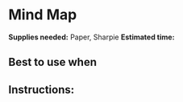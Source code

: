 # Mind Map
**Supplies needed:** Paper, Sharpie
**Estimated time:**

## Best to use when

## Instructions:
